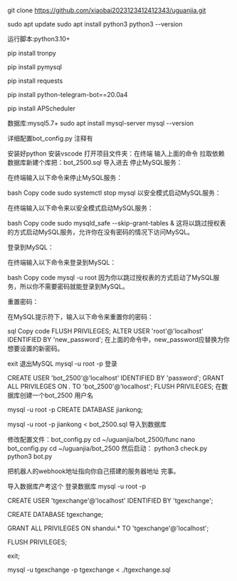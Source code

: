 git clone https://github.com/xiaobai2023123412412343/uguanjia.git

sudo apt update
sudo apt install python3
python3 --version

运行脚本:python3.10+

pip install tronpy

pip install pymysql

pip install requests

pip install python-telegram-bot==20.0a4


pip install APScheduler 

数据库:mysql5.7+
sudo apt install mysql-server
mysql --version


详细配置bot_config.py 注释有


安装好python  安装vscode
打开项目文件夹：在终端 输入上面的命令 拉取依赖
数据库新建个库把：bot_2500.sql 导入进去
停止MySQL服务：

在终端输入以下命令来停止MySQL服务：

bash
Copy code
sudo systemctl stop mysql
以安全模式启动MySQL服务：

在终端输入以下命令来以安全模式启动MySQL服务：

bash
Copy code
sudo mysqld_safe --skip-grant-tables &
这将以跳过授权表的方式启动MySQL服务，允许你在没有密码的情况下访问MySQL。

登录到MySQL：

在终端输入以下命令来登录到MySQL：

bash
Copy code
mysql -u root
因为你以跳过授权表的方式启动了MySQL服务，所以你不需要密码就能登录到MySQL。

重置密码：

在MySQL提示符下，输入以下命令来重置你的密码：

sql
Copy code
FLUSH PRIVILEGES;
ALTER USER 'root'@'localhost' IDENTIFIED BY 'new_password';
在上面的命令中，new_password应替换为你想要设置的新密码。

exit   退出MySQL
mysql -u root -p   登录

CREATE USER 'bot_2500'@'localhost' IDENTIFIED BY 'password';
GRANT ALL PRIVILEGES ON *.* TO 'bot_2500'@'localhost';
FLUSH PRIVILEGES;
在数据库创建一个bot_2500 用户名


mysql -u root -p
CREATE DATABASE jiankong;

mysql -u root -p jiankong < bot_2500.sql  导入到数据库

修改配置文件：bot_config.py
cd ~/uguanjia/bot_2500/func
nano bot_config.py
cd ~/uguanjia/bot_2500
然后启动：
python3 check.py
python3 bot.py

把机器人的webhook地址指向你自己搭建的服务器地址 完事。

导入数据库产考这个
登录数据库 mysql -u root -p

CREATE USER 'tgexchange'@'localhost' IDENTIFIED BY 'tgexchange';

CREATE DATABASE tgexchange;

GRANT ALL PRIVILEGES ON shandui.* TO 'tgexchange'@'localhost';

FLUSH PRIVILEGES;

exit;

mysql -u tgexchange -p tgexchange < ./tgexchange.sql
